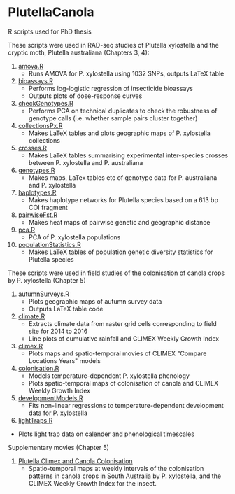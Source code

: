 # PlutellaCanola 

R scripts used for PhD thesis


These scripts were used in RAD-seq studies of Plutella xylostella and the cryptic moth, Plutella australiana (Chapters 3, 4):

1. [amova.R](amova.R) 
    + Runs AMOVA for P. xylostella using 1032 SNPs, outputs LaTeX table 
2. [bioassays.R](bioassays.R)
    + Performs log-logistic regression of insecticide bioassays
    + Outputs plots of dose-response curves
3. [checkGenotypes.R](checkGenotypes.R)
    + Performs PCA on technical duplicates to check the robustness of genotype calls (i.e. whether sample pairs cluster together) 
4. [collectionsPx.R](collectionsPx.R)
    + Makes LaTeX tables and plots geographic maps of P. xylostella collections
5. [crosses.R](crosses.R)
    + Makes LaTeX tables summarising experimental inter-species crosses between P. xylostella and P. australiana
6. [genotypes.R](genotypes.R)
    + Makes maps, LaTex tables etc of genotype data for P. australiana and P. xylostella
7. [haplotypes.R](haplotypes.R)
    + Makes haplotype networks for Plutella species based on a 613 bp COI fragment
8. [pairwiseFst.R](pairwiseFst.R)
    + Makes heat maps of pairwise genetic and geographic distance
9. [pca.R](pca.R)
    + PCA of P. xylostella populations 
10. [populationStatistics.R](populationStatistics.R)
    + Makes LaTeX tables of population genetic diversity statistics for Plutella species 


These scripts were used in field studies of the colonisation of canola crops by P. xylostella (Chapter 5)
1. [autumnSurveys.R](autumnSurveys.R)
    + Plots geographic maps of autumn survey data
    + Outputs LaTeX table code
2. [climate.R](climate.R)
    + Extracts climate data from raster grid cells corresponding to field site for 2014 to 2016
    + Line plots of cumulative rainfall and CLIMEX Weekly Growth Index
3. [climex.R](climex.R)
    + Plots maps and spatio-temporal movies of CLIMEX "Compare Locations Years" models
4. [colonisation.R](colonisation.R)
    + Models temperature-dependent P. xylostella phenology
    + Plots spatio-temporal maps of colonisation of canola and CLIMEX Weekly Growth Index
5. [developmentModels.R](developmentModels.R)
    + Fits non-linear regressions to temperature-dependent development data for P. xylostella
6. [lightTraps.R](lightTraps.R)
  + Plots light trap data on calender and phenological timescales
    


Supplementary movies (Chapter 5)
1. [Plutella Climex and Canola Colonisation](https://doi.org/10.25909/5bebc11b1f1d4)
    + Spatio-temporal maps at weekly intervals of the colonisation patterns in canola crops in South Australia by P. xylostella, and the CLIMEX Weekly Growth Index for the insect. 
